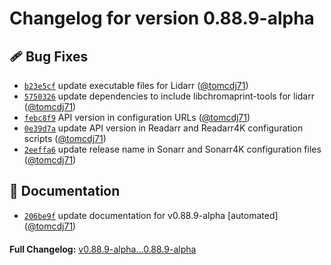 <h1>Changelog for version 0.88.9-alpha</h1>
<h2>🩹 Bug Fixes</h2>
<ul><li><code><a href="https://github.com/MediaEase/zen/commit/b23e5cf" class="commit-link" data-hovercard-type="commit">b23e5cf</a></code> update executable files for Lidarr (<a href="https://github.com/tomcdj71" class="user-mention notranslate">@tomcdj71</a>)</li>
<li><code><a href="https://github.com/MediaEase/zen/commit/5750326" class="commit-link" data-hovercard-type="commit">5750326</a></code> update dependencies to include libchromaprint-tools for lidarr (<a href="https://github.com/tomcdj71" class="user-mention notranslate">@tomcdj71</a>)</li>
<li><code><a href="https://github.com/MediaEase/zen/commit/febc8f9" class="commit-link" data-hovercard-type="commit">febc8f9</a></code> API version in configuration URLs (<a href="https://github.com/tomcdj71" class="user-mention notranslate">@tomcdj71</a>)</li>
<li><code><a href="https://github.com/MediaEase/zen/commit/0e39d7a" class="commit-link" data-hovercard-type="commit">0e39d7a</a></code> update API version in Readarr and Readarr4K configuration scripts (<a href="https://github.com/tomcdj71" class="user-mention notranslate">@tomcdj71</a>)</li>
<li><code><a href="https://github.com/MediaEase/zen/commit/2eeffa6" class="commit-link" data-hovercard-type="commit">2eeffa6</a></code> update release name in Sonarr and Sonarr4K configuration files (<a href="https://github.com/tomcdj71" class="user-mention notranslate">@tomcdj71</a>)</li></ul>
<h2>📝 Documentation</h2>
<ul><li><code><a href="https://github.com/MediaEase/zen/commit/206be9f" class="commit-link" data-hovercard-type="commit">206be9f</a></code> update documentation for v0.88.9-alpha [automated] (<a href="https://github.com/tomcdj71" class="user-mention notranslate">@tomcdj71</a>)</li></ul>
<div style="margin-top: 20px;"><strong>Full Changelog:</strong> <a href="https://github.com/MediaEase/zen/compare/v0.88.9-alpha...0.88.9-alpha" target="_blank">v0.88.9-alpha...0.88.9-alpha</a></div>